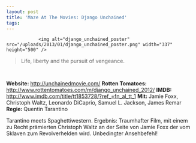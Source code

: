```yaml
---
layout: post
title: 'Maze At The Movies: Django Unchained'
tags:
---
```



                <img alt="django_unchained_poster" src="/uploads/2013/01/django_unchained_poster.png" width="337" height="500" />
<blockquote>Life, liberty and the pursuit of vengeance.</blockquote>
<img class="alignnone size-full wp-image-5898" title="movie_review_5stars" alt="" src="/uploads/2010/02/movie_review_5stars.png" width="75" height="15" />
<p><strong>Website: </strong><a href="http://unchainedmovie.com/"><a href="http://unchainedmovie.com/">http://unchainedmovie.com/</a></a>
<strong>Rotten Tomatoes: </strong><a href="http://www.rottentomatoes.com/m/django_unchained_2012/"><a href="http://www.rottentomatoes.com/m/django_unchained_2012/">http://www.rottentomatoes.com/m/django_unchained_2012/</a></a>
<strong>IMDB: </strong><a href="http://www.imdb.com/title/tt1853728/?ref_=fn_al_tt_1"><a href="http://www.imdb.com/title/tt1853728/?ref_=fn_al_tt_1">http://www.imdb.com/title/tt1853728/?ref_=fn_al_tt_1</a></a>
<strong>Mit: </strong>Jamie Foxx, Christoph Waltz, Leonardo DiCaprio, Samuel L. Jackson, James Remar
<strong>Regie: </strong>Quentin Tarantino</p>
<p>Tarantino meets Spaghettiwestern. Ergebnis: Traumhafter Film, mit einem zu Recht prämierten Christoph Waltz an der Seite von Jamie Foxx der vom Sklaven zum Revolverhelden wird. Unbedingter Ansehbefehl!</p>
